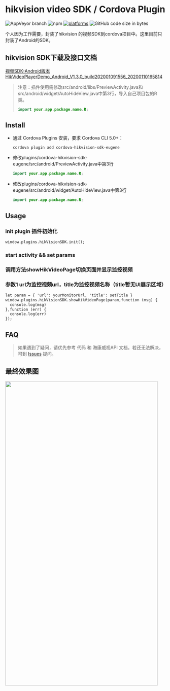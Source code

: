 # hikvision video SDK / Cordova Plugin

![AppVeyor branch](https://img.shields.io/appveyor/ci/Eugene2799/eugene-cordova-hikvision-sdk/master)
![npm](https://img.shields.io/npm/v/cordova-hikvision-sdk-eugene)
[![platforms](https://img.shields.io/badge/platforms-Android-lightgrey)](https://github.com/Eugene2799/eugene-cordova-hikvision-sdk)
![GitHub code size in bytes](https://img.shields.io/github/languages/code-size/Eugene2799/eugene-cordova-hikvision-sdk)

个人因为工作需要，封装了hikvision 的视频SDK到cordova项目中。这里目前只封装了Android的SDK。

## hikvision SDK下载及接口文档

[视频SDK-Android版本HikVideoPlayerDemo_Android_V1.3.0_build202001091556_20200110165814](https://open.hikvision.com/download/5c67f1e2f05948198c909700?type=10)

>注意：插件使用需修改src/android/libs/PreviewActivity.java和src/android/widget/AutoHideView.java中第3行，导入自己项目包的R类。
>```java
>import your.app.package.name.R;
>```

## Install

- 通过 Cordova Plugins 安装，要求 Cordova CLI 5.0+：

  ```shell
  cordova plugin add cordova-hikvision-sdk-eugene
  ```
  
- 修改plugins/cordova-hikvision-sdk-eugene/src/android/PreviewActivity.java中第3行
  ```java
  import your.app.package.name.R;
  ```

- 修改plugins/cordova-hikvision-sdk-eugene/src/android/widget/AutoHideView.java中第3行
  ```java
  import your.app.package.name.R;
  ```
  
## Usage
### init plugin 插件初始化
   ```html
   window.plugins.hikVisionSDK.init();
   ```
### start activity && set params
### 调用方法showHikVideoPage切换页面并显示监控视频
### 参数1 url为监控视频url，title为监控视频名称（title暂无UI展示区域）

```html
let param = { 'url': yourMonitorUrl, 'title': setTitle }
window.plugins.hikVisionSDK.showHikVideoPage(param,function (msg) {
  console.log(msg)
},function (err) {
  console.log(err)
});
```

## FAQ
> 如果遇到了疑问，请优先参考 代码 和 海康威视API 文档。若还无法解决，可到 [Issues](https://github.com/Eugene2799/eugene-cordova-hikvision-sdk/issues) 提问。

## 最终效果图

<div>
<img src="http://qiniublog.whitedolphin.top/20200213211151.jpg" align="left" width="480" height="960">
</div>

